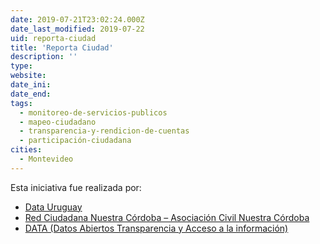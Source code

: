 ```yaml
---
date: 2019-07-21T23:02:24.000Z
date_last_modified: 2019-07-22
uid: reporta-ciudad
title: 'Reporta Ciudad'
description: ''
type: 
website: 
date_ini: 
date_end: 
tags:
  - monitoreo-de-servicios-publicos
  - mapeo-ciudadano
  - transparencia-y-rendicion-de-cuentas
  - participación-ciudadana
cities: 
  - Montevideo
---
```


Esta iniciativa fue realizada por:

- [Data Uruguay](/organizaciones/data-uruguay)
- [Red Ciudadana Nuestra Córdoba – Asociación Civil Nuestra Córdoba](/organizaciones/red-ciudadana-nuestra-cordoba-asociacion-civil-nuestra-cordoba)
- [DATA (Datos Abiertos Transparencia y Acceso a la información)](/organizaciones/data-datos-abiertos-transparencia-y-acceso-a-la-informacion)
